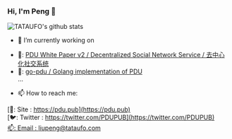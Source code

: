 ### Hi, I'm Peng 👋

![TATAUFO's github stats](https://github-readme-stats.vercel.app/api?username=tataufo)

- 🔭 I’m currently working on 

* 🚢: [PDU White Paper v2 / Decentralized Social Network Service / 去中心化社交系统](https://github.com/pdupub/Documentation) 
* 🚀: [go-pdu / Golang implementation of PDU](https://github.com/pdupub/go-pdu) <br>
...


- 📫 How to reach me: 

[🚀: Site : https://pdu.pub](https://pdu.pub) <br>
[🐦: Twitter : https://twitter.com/PDUPUB](https://twitter.com/PDUPUB) <br>
[📫: Email : liupeng@tataufo.com](mailto:liupeng@tataufo.com)
